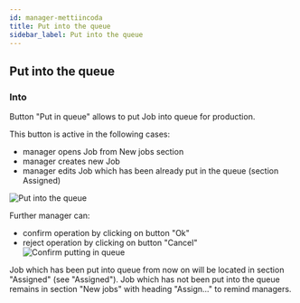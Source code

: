 ```yaml
---
id: manager-mettiincoda
title: Put into the queue
sidebar_label: Put into the queue
---
```

## Put into the queue

### Into

Button "Put in queue" allows to put Job into queue for production.

This button is active in the following cases: 
* manager opens Job from New jobs section
* manager creates new Job
* manager edits Job which has been already put in the queue (section Assigned)


![Put into the queue](/docs/assets/manager_en/140mettiincoda.png)

Further manager can:
* confirm operation by clicking on button "Оk"
* reject operation by clicking on button "Cancel"
![Confirm putting in queue](/docs/assets/manager_en/150confermamettiincoda.png)


Job which has been put into queue from now on will be located in section "Assigned" (see "Assigned"). Job which has not been put into the queue remains in section "New jobs" with heading "Assign..." to remind managers.
